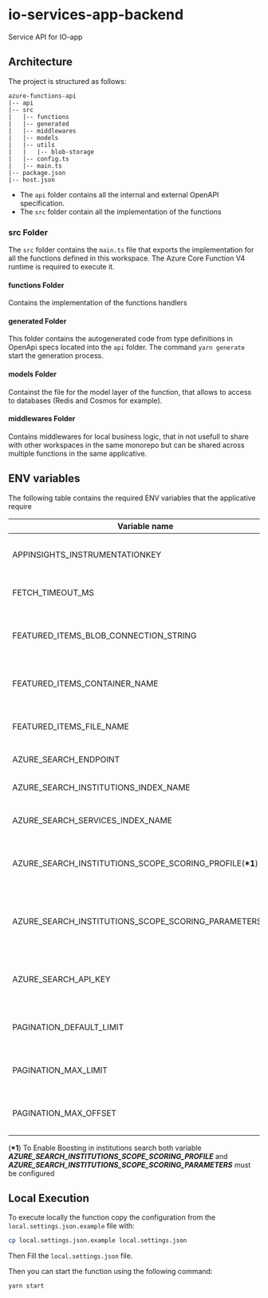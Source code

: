 # io-services-app-backend

Service API for IO-app

## Architecture

The project is structured as follows:

```
azure-functions-api
|-- api
|-- src
|   |-- functions
|   |-- generated
|   |-- middlewares
|   |-- models
|   |-- utils
|   |   |-- blob-storage
|   |-- config.ts
|   |-- main.ts
|-- package.json
|-- host.json
```

- The `api` folder contains all the internal and external OpenAPI specification.
- The `src` folder contain all the implementation of the functions

### src Folder

The `src` folder contains the `main.ts` file that exports the implementation for all the functions defined in this workspace. The Azure Core Function V4 runtime is required to execute it.

#### functions Folder

Contains the implementation of the functions handlers

#### generated Folder

This folder contains the autogenerated code from type definitions in OpenApi specs located into the `api` folder. The command `yarn generate` start the generation process.

#### models Folder

Containst the file for the model layer of the function, that allows to access to databases (Redis and Cosmos for example).

#### middlewares Folder

Contains middlewares for local business logic, that in not usefull to share with other workspaces in the same monorepo but can be shared across multiple functions in the same applicative.

## ENV variables

The following table contains the required ENV variables that the applicative require

| Variable name                                               | Description                                                                       | type   | required |
| ----------------------------------------------------------- | --------------------------------------------------------------------------------- | ------ | -------- |
| APPINSIGHTS_INSTRUMENTATIONKEY                              | The Application Insights instrumentation key                                      | string | Y        |
| FETCH_TIMEOUT_MS                                            | (optional) Fetch Timeout for AbortableFetch                                       | number | D        |
| FEATURED_ITEMS_BLOB_CONNECTION_STRING                       | The Azure StorageAccount connectionString to retrieve FeaturedItems blob          | string | Y        |
| FEATURED_ITEMS_CONTAINER_NAME                               | The blob storage container to retrieve FeaturedItems blob                         | string | Y        |
| FEATURED_ITEMS_FILE_NAME                                    | The FeaturedItems Filename in blobStorage container                               | string | Y        |
| AZURE_SEARCH_ENDPOINT                                       | The Azure AI Search Endpoint                                                      | string | Y        |
| AZURE_SEARCH_INSTITUTIONS_INDEX_NAME                        | The Azure AI Search Institutions Index Name                                       | string | Y        |
| AZURE_SEARCH_SERVICES_INDEX_NAME                            | The Azure AI Search Services Index Name                                           | string | Y        |
| AZURE_SEARCH_INSTITUTIONS_SCOPE_SCORING_PROFILE(**\*1**)    | The Azure AI Search Institutions Scope Scoring Profile Name (eg BoostScope)       | string | N        |
| AZURE_SEARCH_INSTITUTIONS_SCOPE_SCORING_PARAMETERS(**\*1**) | The Azure AI Search Institutions Scope Scoring Parameters(eg boostScope-NATIONAL) | string | N        |
| AZURE_SEARCH_API_KEY                                        | The Azure AI Search ApiKey(when not provided use ManagedIdentities)               | string | N        |
| PAGINATION_DEFAULT_LIMIT                                    | The Pagination Default limit in Paginated API(default=20)                         | string | D        |
| PAGINATION_MAX_LIMIT                                        | The Pagination MAX limit in Paginated API (default=101)                           | string | D        |
| PAGINATION_MAX_OFFSET                                       | The Pagination MAX offset in Paginated API (default=101)                          | string | D        |

(**\*1**) To Enable Boosting in institutions search both variable **_AZURE_SEARCH_INSTITUTIONS_SCOPE_SCORING_PROFILE_** and **_AZURE_SEARCH_INSTITUTIONS_SCOPE_SCORING_PARAMETERS_** must be configured

## Local Execution

To execute locally the function copy the configuration from the `local.settings.json.example` file with:

```bash
cp local.settings.json.example local.settings.json
```

Then Fill the `local.settings.json` file.

Then you can start the function using the following command:

```bash
yarn start
```
